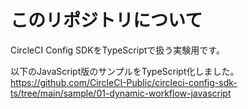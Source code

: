 # このリポジトリについて
CircleCI Config SDKをTypeScriptで扱う実験用です。

以下のJavaScript版のサンプルをTypeScript化しました。
https://github.com/CircleCI-Public/circleci-config-sdk-ts/tree/main/sample/01-dynamic-workflow-javascript
